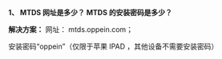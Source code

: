 ﻿<a name="bookmark0"></a>**1、 MTDS 网址是多少？ MTDS 的安装密码是多少？**

**解决方案：**  网址： mtds.oppein.com；

安装密码“oppein”（仅限于苹果 IPAD ，其他设备不需要安装密码）

